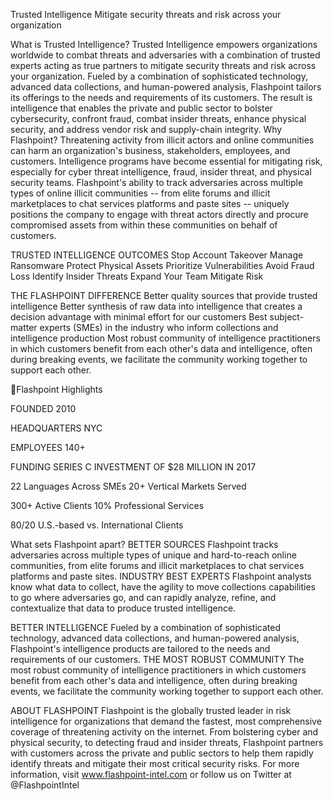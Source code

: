 Trusted Intelligence
Mitigate security threats and risk across your organization

What is Trusted Intelligence?
Trusted Intelligence empowers organizations worldwide to combat threats and adversaries with a combination of trusted experts acting as true partners to mitigate security threats and risk across your organization. Fueled by a combination of sophisticated technology, advanced data collections, and human-powered analysis, Flashpoint tailors its offerings to the needs and requirements of its customers. The result is intelligence that enables the private and public sector to bolster cybersecurity, confront fraud, combat insider threats, enhance physical security, and address vendor risk and supply-chain integrity.
Why Flashpoint?
Threatening activity from illicit actors and online communities can harm an organization's business, stakeholders, employees, and customers.
Intelligence programs have become essential for mitigating risk, especially for cyber threat intelligence, fraud, insider threat, and physical security teams.
Flashpoint's ability to track adversaries across multiple types of online illicit communities -- from elite forums and illicit marketplaces to chat services platforms and paste sites -- uniquely positions the company to engage with threat actors directly and procure compromised assets from within these communities on behalf of customers.

TRUSTED INTELLIGENCE OUTCOMES
Stop Account Takeover Manage Ransomware Protect Physical Assets Prioritize Vulnerabilities Avoid Fraud Loss Identify Insider Threats Expand Your Team Mitigate Risk

THE FLASHPOINT DIFFERENCE
Better quality sources that provide trusted intelligence Better synthesis of raw data into intelligence that creates a decision advantage with minimal effort for our customers Best subject-matter experts (SMEs) in the industry who inform collections and intelligence production Most robust community of intelligence practitioners in which customers benefit from each other's data and intelligence, often during breaking events, we facilitate the community working together to support each other.

Flashpoint Highlights

FOUNDED
2010

HEADQUARTERS
NYC

EMPLOYEES
140+

FUNDING SERIES C INVESTMENT OF $28 MILLION IN 2017

22 Languages Across SMEs 20+ Vertical Markets Served

300+ Active Clients 10% Professional Services

80/20 U.S.-based vs. International Clients

What sets Flashpoint apart?
BETTER SOURCES
Flashpoint tracks adversaries across multiple types of unique and hard-to-reach online communities, from elite forums and illicit marketplaces to chat services platforms and paste sites.
INDUSTRY BEST EXPERTS
Flashpoint analysts know what data to collect, have the agility to move collections capabilities to go where adversaries go, and can rapidly analyze, refine, and contextualize that data to produce trusted intelligence.

BETTER INTELLIGENCE
Fueled by a combination of sophisticated technology, advanced data collections, and human-powered analysis, Flashpoint's intelligence products are tailored to the needs and requirements of our customers.
THE MOST ROBUST COMMUNITY
The most robust community of intelligence practitioners in which customers benefit from each other's data and intelligence, often during breaking events, we facilitate the community working together to support each other.

ABOUT FLASHPOINT
Flashpoint is the globally trusted leader in risk intelligence for organizations that demand the fastest, most comprehensive coverage of threatening activity on the internet. From bolstering cyber and physical security, to detecting fraud and insider threats, Flashpoint partners with customers across the private and public sectors to help them rapidly identify threats and mitigate their most critical security risks.
For more information, visit www.flashpoint-intel.com or follow us on Twitter at @FlashpointIntel

